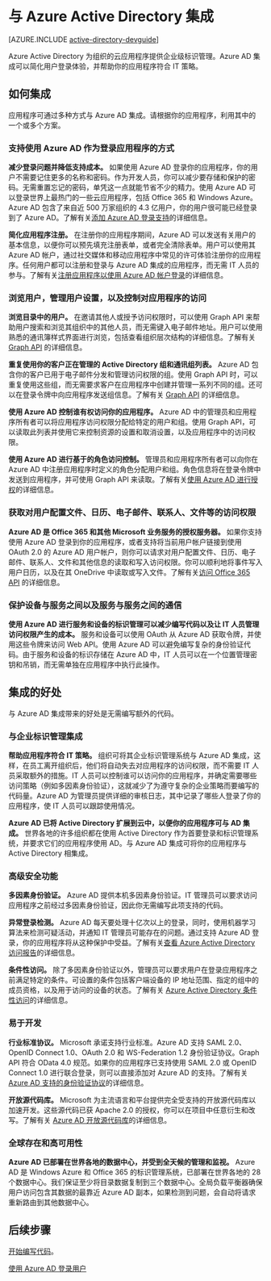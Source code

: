 <properties
   pageTitle="如何与 Azure Active Directory 集成"
   description="介绍与 Azure Active Directory 集成的好处与相关资源的指南。"
   services="active-directory"
   documentationCenter="dev-center-name"
   authors="msmbaldwin"
   manager="mbaldwin"
   editor=""/>

<tags
   ms.service="active-directory"
   ms.date="04/29/2015" 
   wacn.date="06/16/2015"/>

# 与 Azure Active Directory 集成

[AZURE.INCLUDE [active-directory-devguide](../includes/active-directory-devguide.md)]

Azure Active Directory 为组织的云应用程序提供企业级标识管理。Azure AD 集成可以简化用户登录体验，并帮助你的应用程序符合 IT 策略。

## 如何集成

应用程序可通过多种方式与 Azure AD 集成。请根据你的应用程序，利用其中的一个或多个方案。

### 支持使用 Azure AD 作为登录应用程序的方式

**减少登录问题并降低支持成本。** 如果使用 Azure AD 登录你的应用程序，你的用户不需要记住更多的名称和密码。作为开发人员，你可以减少要存储和保护的密码。无需重置忘记的密码，单凭这一点就能节省不少的精力。使用 Azure AD 可以登录世界上最热门的一些云应用程序，包括 Office 365 和 Windows Azure。Azure AD 包含了来自近 500 万家组织的 4.3 亿用户，你的用户很可能已经登录到了 Azure AD。了解有关[添加 Azure AD 登录支持](/documentation/articles/active-directory-authentication-scenarios)的详细信息。

**简化应用程序注册。** 在注册你的应用程序期间，Azure AD 可以发送有关用户的基本信息，以便你可以预先填充注册表单，或者完全清除表单。用户可以使用其 Azure AD 帐户，通过社交媒体和移动应用程序中常见的许可体验注册你的应用程序。任何用户都可以注册和登录与 Azure AD 集成的应用程序，而无需 IT 人员的参与。了解有关[注册应用程序以使用 Azure AD 帐户登录](/documentation/articles/mobile-services-how-to-register-active-directory-authentication)的详细信息。

### 浏览用户，管理用户设置，以及控制对应用程序的访问

**浏览目录中的用户。** 在邀请其他人或授予访问权限时，可以使用 Graph API 来帮助用户搜索和浏览其组织中的其他人员，而无需键入电子邮件地址。用户可以使用熟悉的通讯簿样式界面进行浏览，包括查看组织层次结构的详细信息。了解有关 [Graph API](https://msdn.microsoft.com/zh-cn/library/azure/hh974476.aspx) 的详细信息。

**重复使用你的客户正在管理的 Active Directory 组和通讯组列表。** Azure AD 包含你的客户已用于电子邮件分发和管理访问权限的组。使用 Graph API 时，可以重复使用这些组，而无需要求客户在应用程序中创建并管理一系列不同的组。还可以在登录令牌中向应用程序发送组信息。了解有关 [Graph API](https://msdn.microsoft.com/zh-cn/library/azure/hh974476.aspx) 的详细信息。

**使用 Azure AD 控制谁有权访问你的应用程序。** Azure AD 中的管理员和应用程序所有者可以将应用程序访问权限分配给特定的用户和组。使用 Graph API，可以读取此列表并使用它来控制资源的设置和取消设置，以及应用程序中的访问权限。

**使用 Azure AD 进行基于的角色访问控制。** 管理员和应用程序所有者可以向你在 Azure AD 中注册应用程序时定义的角色分配用户和组。角色信息将在登录令牌中发送到应用程序，并可使用 Graph API 来读取。了解有关[使用 Azure AD 进行授权](http://blogs.technet.com/b/ad/archive/2014/12/18/azure-active-directory-now-with-group-claims-and-application-roles.aspx)的详细信息。

### 获取对用户配置文件、日历、电子邮件、联系人、文件等的访问权限

**Azure AD 是 Office 365 和其他 Microsoft 业务服务的授权服务器。** 如果你支持使用 Azure AD 登录到你的应用程序，或者支持将当前用户帐户链接到使用 OAuth 2.0 的 Azure AD 用户帐户，则你可以请求对用户配置文件、日历、电子邮件、联系人、文件和其他信息的读取和写入访问权限。你可以顺利地将事件写入用户日历，以及在其 OneDrive 中读取或写入文件。了解有关[访问 Office 365 API](https://msdn.microsoft.com/office/office365/howto/platform-development-overview) 的详细信息。

<!--
### Promote Your Application in the Azure and Office 365 Marketplaces

**Promote your application to the millions of organizations who are already using Azure AD.**  Users who search and browse these marketplaces are already using one or more cloud services, making them qualified cloud service customers.  Learn more about promoting your application in [the Azure Marketplace](http://azure.microsoft.com/marketplace/partner-program/).

**When users sign up for your application, it will appear in their Azure AD access panel and Office 365 app launcher.**  Users will be able to quickly and easily return to your application later, improving user engagement.  Learn more about the [Azure AD access panel](https://msdn.microsoft.com/zh-cn/library/azure/dn308586.aspx).
-->

### 保护设备与服务之间以及服务与服务之间的通信

**使用 Azure AD 进行服务和设备的标识管理可以减少编写代码以及让 IT 人员管理访问权限产生的成本。** 服务和设备可以使用 OAuth 从 Azure AD 获取令牌，并使用这些令牌来访问 Web API。使用 Azure AD 可以避免编写复杂的身份验证代码。由于服务和设备的标识存储在 Azure AD 中，IT 人员可以在一个位置管理密钥和吊销，而无需单独在应用程序中执行此操作。

## 集成的好处

与 Azure AD 集成带来的好处是无需编写额外的代码。

### 与企业标识管理集成

**帮助应用程序符合 IT 策略。** 组织可将其企业标识管理系统与 Azure AD 集成，这样，在员工离开组织后，他们将自动失去对应用程序的访问权限，而不需要 IT 人员采取额外的措施。IT 人员可以控制谁可以访问你的应用程序，并确定需要哪些访问策略（例如多因素身份验证），这就减少了为遵守复杂的企业策略而要编写的代码量。Azure AD 为管理员提供详细的审核日志，其中记录了哪些人登录了你的应用程序，使 IT 人员可以跟踪使用情况。

**Azure AD 已将 Active Directory 扩展到云中，以便你的应用程序可与 AD 集成。** 世界各地的许多组织都在使用 Active Directory 作为首要登录和标识管理系统，并要求它们的应用程序使用 AD。与 Azure AD 集成可将你的应用程序与 Active Directory 相集成。

### 高级安全功能

**多因素身份验证。** Azure AD 提供本机多因素身份验证。IT 管理员可以要求访问应用程序之前经过多因素身份验证，因此你无需编写此项支持的代码。<!--Learn more about [Multi-Factor Authentication](http://azure.microsoft.com/documentation/services/multi-factor-authentication/).-->

**异常登录检测。** Azure AD 每天要处理十亿次以上的登录，同时，使用机器学习算法来检测可疑活动，并通知 IT 管理员可能存在的问题。通过支持 Azure AD 登录，你的应用程序将从这种保护中受益。了解有关[查看 Azure Active Directory 访问报告](/documentation/articles/active-directory-view-access-usage-reports)的详细信息。

**条件性访问。** 除了多因素身份验证以外，管理员可以要求用户在登录应用程序之前满足特定的条件。可设置的条件包括客户端设备的 IP 地址范围、指定的组中的成员资格，以及用于访问的设备的状态。了解有关 [Azure Active Directory 条件性访问](https://msdn.microsoft.com/zh-cn/library/azure/dn906873.aspx)的详细信息。

### 易于开发

**行业标准协议。** Microsoft 承诺支持行业标准。Azure AD 支持 SAML 2.0、OpenID Connect 1.0、OAuth 2.0 和 WS-Federation 1.2 身份验证协议。Graph API 符合 OData 4.0 规范。如果你的应用程序已支持使用 SAML 2.0 或 OpenID Connect 1.0 进行联合登录，则可以直接添加对 Azure AD 的支持。了解有关 [Azure AD 支持的身份验证协议](/documentation/articles/active-directory-authentication-protocols)的详细信息。

**开放源代码库。** Microsoft 为主流语言和平台提供完全受支持的开放源代码库以加速开发。这些源代码已获 Apache 2.0 的授权，你可以在项目中任意衍生和改写。了解有关 [Azure AD 开放源代码库](https://msdn.microsoft.com/zh-cn/library/azure/dn151135.aspx)的详细信息。

### 全球存在和高可用性

**Azure AD 已部署在世界各地的数据中心，并受到全天候的管理和监视。** Azure AD 是 Windows Azure 和 Office 365 的标识管理系统，已部署在世界各地的 28 个数据中心。我们保证至少将目录数据复制到三个数据中心。全局负载平衡器确保用户访问包含其数据的最靠近 Azure AD 副本，如果检测到问题，会自动将请求重新路由到其他数据中心。

## 后续步骤

[开始编写代码](/documentation/articles/active-directory-developers-guide#getting-started)。

[使用 Azure AD 登录用户](/documentation/articles/active-directory-authentication-scenarios)

<!---HONumber=60-->